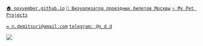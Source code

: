 [`🏠 novvember.github.io`](https://novvember.github.io)  [`🚌 Визуализатор проездных билетов Москвы`](https://novvember.github.io/mosmetro-tickets/)  [`⭐ My Pet Projects`](https://github.com/stars/novvember/lists/my-pet-projects)  

[`✉️ n.demitsuri@gmail.com`](mailto:n.demitsuri+github@gmail.com) [`telegram: @n_d_d`](https://t.me/n_d_d)

![](https://komarev.com/ghpvc/?username=novvember&style=flat-square&color=lightgrey&label=Profile+views+since+01/2023)
